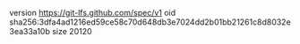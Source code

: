 version https://git-lfs.github.com/spec/v1
oid sha256:3dfa4ad1216ed59ce58c70d648db3e7024dd2b01bb21261c8d8032e3ea33a10b
size 20120
